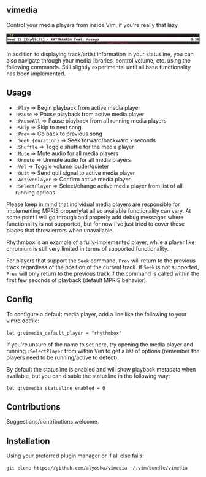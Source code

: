 ## vimedia                                                                           
Control your media players from inside Vim, if you're really
that lazy

![vimedia statusline](statusline.png)

In addition to displaying track/artist information in your statusline, you can also navigate 
through your media libraries, control volume, etc. using the following commands. Still slightly
experimental until all base functionality has been implemented.

## Usage
- `:Play`            => Begin playback from active media player
- `:Pause`           => Pause playback from active media player
- `:PauseAll`        => Pause playback from all running media players
- `:Skip`            => Skip to next song
- `:Prev`            => Go back to previous song
- `:Seek {duration}` => Seek forward/backward `x` seconds
- `:Shuffle`         => Toggle shuffle for the media player
- `:Mute`            => Mute audio for all media players
- `:Unmute`          => Unmute audio for all media players
- `:Vol`             => Toggle volume louder/quieter
- `:Quit`            => Send quit signal to active media player
- `:ActivePlayer`    => Confirm active media player
- `:SelectPlayer`    => Select/change active media player from list of all running options

Please keep in mind that individual media players are responsible for implementing 
MPRIS properly/at all so available functionality can vary. At some point I will go 
through and properly add debug messages where functionality is not supported, but 
for now I've just tried to cover those places that throw errors when unavailable.

Rhythmbox is an example of a fully-implemented player, while a player like chromium 
is still very limited in terms of supported functionality.

For players that support the `Seek` command, `Prev` will return to the previous
track regardless of the position of the current track. If `Seek` is not
supported, `Prev` will only return to the previous track if the command is
called within the first few seconds of playback (default MPRIS behavior).

## Config
To configure a default media player, add a line like the following to your
vimrc dotfile:

`let g:vimedia_default_player = "rhythmbox"`

If you're unsure of the name to set here, try opening the media player and running `:SelectPlayer` 
from within Vim to get a list of options (remember the players need to be running/active to detect).

By default the statusline is enabled and will show playback metadata when
available, but you can disable the statusline in the following way:

`let g:vimedia_statusline_enabled = 0`

## Contributions
Suggestions/contributions welcome.

## Installation
Using your preferred plugin manager or if all else fails:

`git clone https://github.com/alyosha/vimedia ~/.vim/bundle/vimedia`
